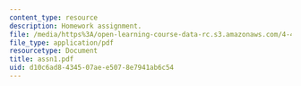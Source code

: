 ```yaml
---
content_type: resource
description: Homework assignment.
file: /media/https%3A/open-learning-course-data-rc.s3.amazonaws.com/4-491-form-finding-and-structural-optimization-gaudi-workshop-fall-2004/d10c6ad8434507aee5078e7941ab6c54_assn1.pdf
file_type: application/pdf
resourcetype: Document
title: assn1.pdf
uid: d10c6ad8-4345-07ae-e507-8e7941ab6c54
---
```

